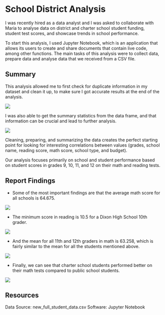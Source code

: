 # School District Analysis

I was recently hired as a data analyst and I was asked to collaborate with Maria to analyse data on district and charter school student funding, student test scores, and showcase trends in school performance.

To start this analysis, I used Jupyter Notebook, which is an application that allows its users to create and share documents that contain live code, among other functions.
The main tasks of this analysis were to collect data, prepare data and analyse data that we received from a CSV file.

## Summary

This analysis allowed me to first check for duplicate information in my dataset and clean it up, to make sure I got accurate results at the end of the analysis. 

![](prepare_data.png)

I was also able to get the summary statistics from the data frame, and that information can be crucial and lead to further analysis.

![](summary_statistics.png)

Cleaning, preparing, and summarizing the data creates the perfect starting point for looking for interesting correlations between values (grades, school name, reading score, math score, school type, and budget).

Our analysis focuses primarily on school and student performance based on student scores in grades 9, 10, 11, and 12 on their math and reading tests.

## Report Findings

- Some of the most important findings are that the average math score for all schools is 64.675.

![](math_score.png)

- The minimum score in reading is 10.5 for a Dixon High School 10th grader.
 
![](min_reading_score.png)

- And the mean for all 11th and 12th graders in math is 63.258, which is fairly similar to the mean for all the students mentioned above.

![](mean_score.png)

- Finally, we can see that charter school students performed better on their math tests compared to public school students.

![](average_math.png)

## Resources
Data Source: new_full_student_data.csv
Software: Jupyter Notebook 
